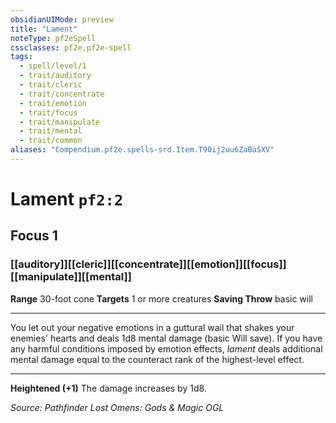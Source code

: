 ```yaml
---
obsidianUIMode: preview
title: "Lament"
noteType: pf2eSpell
cssclasses: pf2e,pf2e-spell
tags:
  - spell/level/1
  - trait/auditory
  - trait/cleric
  - trait/concentrate
  - trait/emotion
  - trait/focus
  - trait/manipulate
  - trait/mental
  - trait/common
aliases: "Compendium.pf2e.spells-srd.Item.T90ij2uu6ZaBaSXV" 
---
```

# Lament  `pf2:2`  
## Focus 1
### [[auditory]][[cleric]][[concentrate]][[emotion]][[focus]][[manipulate]][[mental]]

**Range** 30-foot cone
**Targets** 1 or more creatures
**Saving Throw** basic will
* * * 
You let out your negative emotions in a guttural wail that shakes your enemies' hearts and deals 1d8 mental damage (basic Will save). If you have any harmful conditions imposed by emotion effects, _lament_ deals additional mental damage equal to the counteract rank of the highest-level effect.

* * *

**Heightened (+1)** The damage increases by 1d8.

*Source: Pathfinder Lost Omens: Gods & Magic*
*OGL*